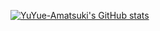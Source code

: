 [![YuYue-Amatsuki's GitHub stats](https://github-readme-stats.vercel.app/api?username=YuYue-Amatsuki)](https://github.com/anuraghazra/github-readme-stats)
